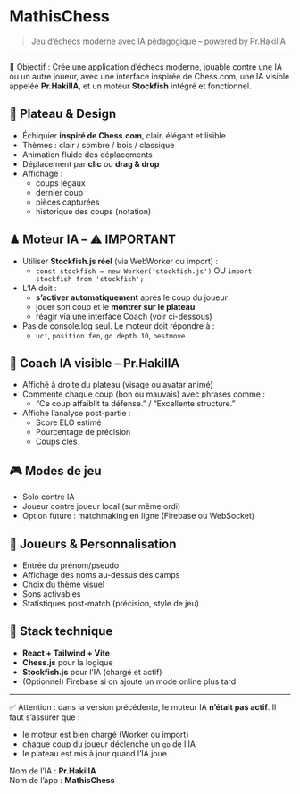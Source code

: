 
# MathisChess

> Jeu d’échecs moderne avec IA pédagogique – powered by Pr.HakilIA

---

🎯 Objectif : Crée une application d’échecs moderne, jouable contre une IA ou un autre joueur, avec une interface inspirée de Chess.com, une IA visible appelée **Pr.HakilIA**, et un moteur **Stockfish** intégré et fonctionnel.

## 🔲 Plateau & Design

- Échiquier **inspiré de Chess.com**, clair, élégant et lisible
- Thèmes : clair / sombre / bois / classique
- Animation fluide des déplacements
- Déplacement par **clic** ou **drag & drop**
- Affichage :
  - coups légaux
  - dernier coup
  - pièces capturées
  - historique des coups (notation)

## ♟ Moteur IA – ⚠️ IMPORTANT

- Utiliser **Stockfish.js réel** (via WebWorker ou import) :
  - `const stockfish = new Worker('stockfish.js')` OU `import stockfish from 'stockfish';`
- L’IA doit :
  - **s’activer automatiquement** après le coup du joueur
  - jouer son coup et le **montrer sur le plateau**
  - réagir via une interface Coach (voir ci-dessous)
- Pas de console.log seul. Le moteur doit répondre à :
  - `uci`, `position fen`, `go depth 10`, `bestmove`

## 🧠 Coach IA visible – Pr.HakilIA

- Affiché à droite du plateau (visage ou avatar animé)
- Commente chaque coup (bon ou mauvais) avec phrases comme :
  - “Ce coup affaiblit ta défense.” / “Excellente structure.”
- Affiche l’analyse post-partie :
  - Score ELO estimé
  - Pourcentage de précision
  - Coups clés

## 🎮 Modes de jeu

- Solo contre IA
- Joueur contre joueur local (sur même ordi)
- Option future : matchmaking en ligne (Firebase ou WebSocket)

## 👤 Joueurs & Personnalisation

- Entrée du prénom/pseudo
- Affichage des noms au-dessus des camps
- Choix du thème visuel
- Sons activables
- Statistiques post-match (précision, style de jeu)

## 🧱 Stack technique

- **React + Tailwind + Vite**
- **Chess.js** pour la logique
- **Stockfish.js** pour l’IA (chargé et actif)
- (Optionnel) Firebase si on ajoute un mode online plus tard

---

✅ Attention : dans la version précédente, le moteur IA **n’était pas actif**.
Il faut s’assurer que :
- le moteur est bien chargé (Worker ou import)
- chaque coup du joueur déclenche un `go` de l’IA
- le plateau est mis à jour quand l’IA joue

Nom de l’IA : **Pr.HakilIA**  
Nom de l’app : **MathisChess**
